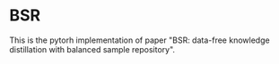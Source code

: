 # BSR
This is the pytorh implementation of paper "BSR: data-free knowledge distillation with balanced sample repository".
